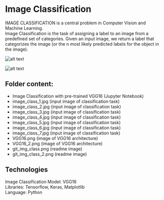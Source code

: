 # Image Classification
IMAGE CLASSIFICATION is a central problem in Computer Vision and Machine Learning.   
Image Classification is the task of assigning a label to an image from a predefined set of categories. Given an input image, we return a label that categorizes the image (or the n most likely predicted labels for the object in the image).

![alt text](https://github.com/buropas/Image_Classification/blob/main/git_img_class.png?raw=true)

![alt text](https://github.com/buropas/Image_Classification/blob/main/git_img_class_2.png?raw=true)

## Folder content:
- Image Classification with pre-trained VGG16 (Jupyter Notebook)
- image_class_1.jpg (input image of classification task)
- image_class_2.jpg (input image of classification task)
- image_class_3.jpg (input image of classification task)
- image_class_4.jpg (input image of classification task)
- image_class_5.jpg (input image of classification task)
- image_class_6.jpg (input image of classification task)
- image_class_7.jpg (input image of classification task)
- VGG16.png (image of VGG16 architecture)
- VGG16_2.png (image of VGG16 architecture)
- git_img_class.png (readme image)
- git_img_class_2.png (readme image)

## Technologies   
Image Classification Model: VGG16         
Libraries: Tensorflow, Keras, Matplotlib   
Language: Python

